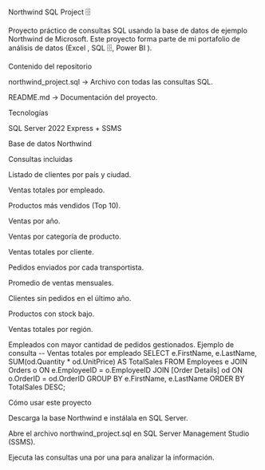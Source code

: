 Northwind SQL Project 🗄

Proyecto práctico de consultas SQL usando la base de datos de ejemplo Northwind de Microsoft.
Este proyecto forma parte de mi portafolio de análisis de datos (Excel , SQL 🗄, Power BI ).

 Contenido del repositorio

northwind_project.sql → Archivo con todas las consultas SQL.

README.md → Documentación del proyecto.

 Tecnologías

SQL Server 2022 Express + SSMS

Base de datos Northwind

 Consultas incluidas

Listado de clientes por país y ciudad.

Ventas totales por empleado.

Productos más vendidos (Top 10).

Ventas por año.

Ventas por categoría de producto.

Ventas totales por cliente.

Pedidos enviados por cada transportista.

Promedio de ventas mensuales.

Clientes sin pedidos en el último año.

Productos con stock bajo.

Ventas totales por región.

Empleados con mayor cantidad de pedidos gestionados.
Ejemplo de consulta
-- Ventas totales por empleado
SELECT e.FirstName, e.LastName, SUM(od.Quantity * od.UnitPrice) AS TotalSales
FROM Employees e
JOIN Orders o ON e.EmployeeID = o.EmployeeID
JOIN [Order Details] od ON o.OrderID = od.OrderID
GROUP BY e.FirstName, e.LastName
ORDER BY TotalSales DESC;

Cómo usar este proyecto

Descarga la base Northwind e instálala en SQL Server.

Abre el archivo northwind_project.sql en SQL Server Management Studio (SSMS).

Ejecuta las consultas una por una para analizar la información.




